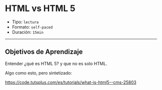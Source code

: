# HTML vs HTML 5

- Tipo: `lectura`
- Formato: `self-paced`
- Duración: `15min`

***

## Objetivos de Aprendizaje

Entender ¿qué es HTML 5? y que no es solo HTML.

Algo como esto, pero sintetizado:

https://code.tutsplus.com/es/tutorials/what-is-html5--cms-25803

